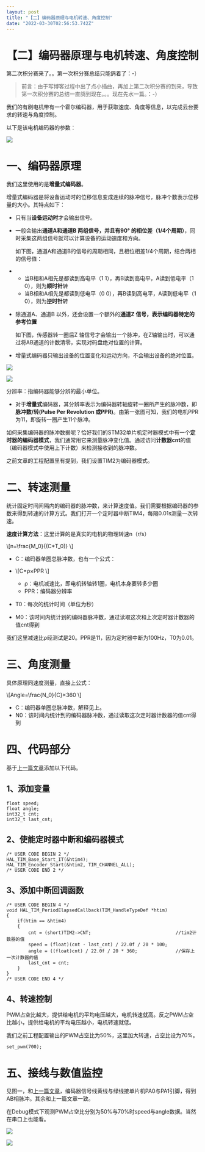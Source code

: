 ```yaml
---
layout: post
title: "【二】编码器原理与电机转速、角度控制"
date: "2022-03-30T02:56:53.742Z"
---
```

【二】编码器原理与电机转速、角度控制
==================

第二次积分赛来了。。第一次积分赛总结只能鸽着了：-）

> 前言：由于写博客过程中出了点小插曲，再加上第二次积分赛的到来，导致第一次积分赛的总结一直鸽到现在。。。现在先水一篇。：-）

我们的有刷电机带有一个霍尔编码器，用于获取速度、角度等信息，以完成云台要求的转速与角度控制。

以下是该电机编码器的参数：

![](https://img2022.cnblogs.com/blog/2791241/202203/2791241-20220329220623819-1120556501.jpg)

一、编码器原理
=======

我们这里使用的是**增量式编码器**。

增量式编码器是将设备运动时的位移信息变成连续的脉冲信号，脉冲个数表示位移量的大小。其特点如下：

*   只有当**设备运动时**才会输出信号。
    
*   一般会输出**通道A和通道B 两组信号，并且有90° 的相位差（1/4个周期）**，同时采集这两组信号就可以计算设备的运动速度和方向。
    
    如下图，通道A和通道B的信号的周期相同，且相位相差1/4个周期，结合两相的信号值：
    
*   *   当B相和A相先是都读到高电平（1 1），再B读到高电平，A读到低电平（1 0），则为**顺时针**转
    *   当B相和A相先是都读到低电平（0 0），再B读到高电平，A读到低电平（1 0），则为**逆时针**转
*   除通道A、通道B 以外，还会设置一个额外的**通道Z 信号，表示编码器特定的参考位置**
    
    如下图，传感器转一圈后Z 轴信号才会输出一个脉冲，在Z轴输出时，可以通过将AB通道的计数清零，实现对码盘绝对位置的计算。
    
*   增量式编码器只输出设备的位置变化和运动方向，不会输出设备的绝对位置。
    

![](https://img2022.cnblogs.com/blog/2791241/202203/2791241-20220329220256959-2098069896.png)

![](https://img2022.cnblogs.com/blog/2791241/202203/2791241-20220329220312828-908806882.png)

分辨率：指编码器能够分辨的最小单位。

*   对于**增量式**编码器，其分辨率表示为编码器转轴旋转一圈所产生的脉冲数，即**脉冲数/转(Pulse Per Revolution 或PPR)**。由第一张图可知，我们的电机PPR为11，即旋转一圈产生11个脉冲。

如何采集编码器的脉冲数据呢？恰好我们的STM32单片机定时器模式中有一个**定时器的编码器模式**，我们通常用它来测量脉冲变化值。通过访问**计数器cnt**的值（编码器模式中使用上下计数）来检测接收到的脉冲数。

之前文章的工程配置里有提到，我们设置TIM2为编码器模式。

二、**转速测量**
==========

统计固定时间间隔内的编码器的脉冲数，来计算速度值。我们需要根据编码器的参数来得到转速的计算方式。我们打开一个定时器中断TIM4，每隔0.01s测量一次转速。

**速度计算方法**：这里计算的是真实的电机的物理转速n（r/s）

\\\[n=\\frac{M\_0}{(C\*T\_0)} \\\]

*   C：编码器单圈总脉冲数，也有一个公式：
    
*   \\\[C=ρ×PPR \\\]
    
    *   ρ：电机减速比，即电机转轴转1圈，电机本身要转多少圈
    *   PPR：编码器分辨率
*   T0：每次的统计时间（单位为秒）
    
*   M0：该时间内统计到的编码器脉冲数，通过读取这次和上次定时器计数器的值cnt得到
    

我们这里减速比ρ经测试是20。PPR是11，因为定时器中断为100Hz，T0为0.01。

三、**角度测量**
==========

具体原理同速度测量，直接上公式：

\\\[Angle=\\frac{N\_0}{C}×360 \\\]

*   C：编码器单圈总脉冲数，解释见上。
*   N0：该时间内统计到的编码器脉冲数，通过读取这次定时器计数器的值cnt得到

四、代码部分
======

基于[上一篇文章](https://www.cnblogs.com/qhwyx/p/16019021.html)添加以下代码。

1、添加变量
------

    float speed;
    float angle;
    int32_t cnt;
    int32_t last_cnt;
    

2、使能定时器中断和编码器模式
---------------

    /* USER CODE BEGIN 2 */
    HAL_TIM_Base_Start_IT(&htim4);
    HAL_TIM_Encoder_Start(&htim2, TIM_CHANNEL_ALL);
    /* USER CODE END 2 */
    

3、添加中断回调函数
----------

    /* USER CODE BEGIN 4 */
    void HAL_TIM_PeriodElapsedCallback(TIM_HandleTypeDef *htim)
    {
        if(htim == &htim4)
        {
            cnt = (short)TIM2->CNT;                               //tim2计数器的值   
            speed = (float)(cnt - last_cnt) / 22.0f / 20 * 100;
            angle = ((float)cnt) / 22.0f / 20 * 360;              //保存上一次计数器的值
            last_cnt = cnt;
        }
    }
    /* USER CODE END 4 */
    

4、转速控制
------

PWM占空比越大，提供给电机的平均电压越大，电机转速就高。反之PWM占空比越小，提供给电机的平均电压越小，电机转速就低。

我们之前工程配置输出的PWM占空比为50%，这里加大转速，占空比设为70%。

    set_pwm(700);
    

五、接线与数值监控
=========

见图一，和[上一篇文章](https://www.cnblogs.com/qhwyx/p/16019021.html)，编码器信号线黄线与绿线接单片机PA0与PA1引脚，得到AB相脉冲。其余和上一篇文章一致。

在Debug模式下观测PWM占空比分别为50%与70%时speed与angle数据。当然在串口上也能看。

![](https://img2022.cnblogs.com/blog/2791241/202203/2791241-20220329220807105-2064839342.png)

![](https://img2022.cnblogs.com/blog/2791241/202203/2791241-20220329220818296-1773831257.png)